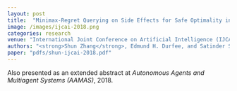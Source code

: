 ```yaml
---
layout: post
title:  "Minimax-Regret Querying on Side Effects for Safe Optimality in Factored Markov Decision Processes"
image: /images/ijcai-2018.png
categories: research
venue: "International Joint Conference on Artificial Intelligence (IJCAI), 2018"
authors: "<strong>Shun Zhang</strong>, Edmund H. Durfee, and Satinder Singh"
paper: "pdfs/shun-ijcai-2018.pdf"
---
```

Also presented as an extended abstract at _Autonomous Agents and Multiagent Systems (AAMAS)_, 2018.
